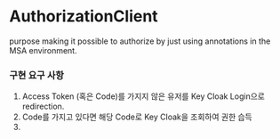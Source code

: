 # AuthorizationClient
purpose making it possible to authorize by just using annotations in the MSA environment.




### 구현 요구 사항
1. Access Token (혹은 Code)를 가지지 않은 유저를 Key Cloak Login으로 redirection.
2. Code를 가지고 있다면 해당 Code로 Key Cloak을 조회하여 권한 습득
3. 